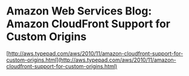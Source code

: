 <!--
id: 1521889321
link: http://tumblr.atmos.org/post/1521889321/amazon-web-services-blog-amazon-cloudfront-support-for
slug: amazon-web-services-blog-amazon-cloudfront-support-for
date: Mon Nov 08 2010 19:42:17 GMT-0800 (PST)
publish: 2010-11-08
tags: 
title: Amazon Web Services Blog: Amazon CloudFront Support for Custom Origins
-->


Amazon Web Services Blog: Amazon CloudFront Support for Custom Origins
======================================================================

[http://aws.typepad.com/aws/2010/11/amazon-cloudfront-support-for-custom-origins.html](http://aws.typepad.com/aws/2010/11/amazon-cloudfront-support-for-custom-origins.html)

